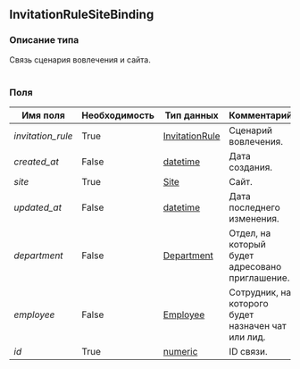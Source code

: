 
## InvitationRuleSiteBinding

### Описание типа
Связь сценария вовлечения и сайта.<br/><br/>
### Поля

| Имя поля | Необходимость | Тип данных | Комментарий |
|---|---|---|---|
|*invitation_rule*|True|[InvitationRule](/types/InvitationRule)|Сценарий вовлечения.<br/>|
|*created_at*|False|[datetime](/types/datetime)|Дата создания.<br/>|
|*site*|True|[Site](/types/Site)|Сайт.<br/>|
|*updated_at*|False|[datetime](/types/datetime)|Дата последнего изменения.<br/>|
|*department*|False|[Department](/types/Department)|Отдел, на который будет адресовано приглашение.<br/>|
|*employee*|False|[Employee](/types/Employee)|Сотрудник, на которого будет назначен чат или лид.<br/>|
|*id*|True|[numeric](/types/numeric)|ID связи.<br/>|
